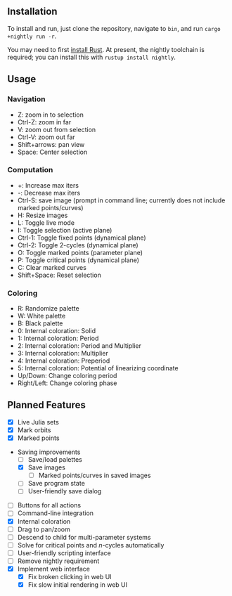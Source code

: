 ## Installation

To install and run, just clone the repository, navigate to `bin`, and run `cargo +nightly run -r`.

You may need to first [install Rust](https://rustup.rs/). At present, the nightly toolchain is required; you can install this with `rustup install nightly`.

## Usage

### Navigation

- Z: zoom in to selection
- Ctrl-Z: zoom in far
- V: zoom out from selection
- Ctrl-V: zoom out far
- Shift+arrows: pan view
- Space: Center selection

### Computation

- +: Increase max iters
- -: Decrease max iters
- Ctrl-S: save image (prompt in command line; currently does not include marked points/curves)
- H: Resize images
- L: Toggle live mode
- I: Toggle selection (active plane)
- Ctrl-1: Toggle fixed points (dynamical plane)
- Ctrl-2: Toggle 2-cycles (dynamical plane)
- O: Toggle marked points (parameter plane)
- P: Toggle critical points (dynamical plane)
- C: Clear marked curves
- Shift+Space: Reset selection

### Coloring

- R: Randomize palette
- W: White palette
- B: Black palette
- 0: Internal coloration: Solid
- 1: Internal coloration: Period
- 2: Internal coloration: Period and Multiplier
- 3: Internal coloration: Multiplier
- 4: Internal coloration: Preperiod
- 5: Internal coloration: Potential of linearizing coordinate
- Up/Down: Change coloring period
- Right/Left: Change coloring phase

## Planned Features

- [x] Live Julia sets
- [x] Mark orbits
- [x] Marked points
- Saving improvements
  - [ ] Save/load palettes
  - [x] Save images
    - [ ] Marked points/curves in saved images
  - [ ] Save program state
  - [ ] User-friendly save dialog
- [ ] Buttons for all actions
- [ ] Command-line integration
- [x] Internal coloration
- [ ] Drag to pan/zoom
- [ ] Descend to child for multi-parameter systems
- [ ] Solve for critical points and $n$-cycles automatically
- [ ] User-friendly scripting interface
- [ ] Remove nightly requirement
- [x] Implement web interface
  - [x] Fix broken clicking in web UI
  - [x] Fix slow initial rendering in web UI
